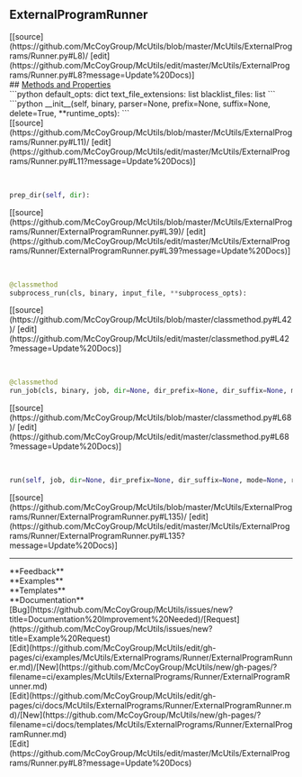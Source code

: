 ## <a id="McUtils.ExternalPrograms.Runner.ExternalProgramRunner">ExternalProgramRunner</a> 

<div class="docs-source-link" markdown="1">
[[source](https://github.com/McCoyGroup/McUtils/blob/master/McUtils/ExternalPrograms/Runner.py#L8)/
[edit](https://github.com/McCoyGroup/McUtils/edit/master/McUtils/ExternalPrograms/Runner.py#L8?message=Update%20Docs)]
</div>









<div class="collapsible-section">
 <div class="collapsible-section collapsible-section-header" markdown="1">
## <a class="collapse-link" data-toggle="collapse" href="#methods" markdown="1"> Methods and Properties</a> <a class="float-right" data-toggle="collapse" href="#methods"><i class="fa fa-chevron-down"></i></a>
 </div>
 <div class="collapsible-section collapsible-section-body collapse show" id="methods" markdown="1">
 ```python
default_opts: dict
text_file_extensions: list
blacklist_files: list
```
<a id="McUtils.ExternalPrograms.Runner.ExternalProgramRunner.__init__" class="docs-object-method">&nbsp;</a> 
```python
__init__(self, binary, parser=None, prefix=None, suffix=None, delete=True, **runtime_opts): 
```
<div class="docs-source-link" markdown="1">
[[source](https://github.com/McCoyGroup/McUtils/blob/master/McUtils/ExternalPrograms/Runner.py#L11)/
[edit](https://github.com/McCoyGroup/McUtils/edit/master/McUtils/ExternalPrograms/Runner.py#L11?message=Update%20Docs)]
</div>


<a id="McUtils.ExternalPrograms.Runner.ExternalProgramRunner.prep_dir" class="docs-object-method">&nbsp;</a> 
```python
prep_dir(self, dir): 
```
<div class="docs-source-link" markdown="1">
[[source](https://github.com/McCoyGroup/McUtils/blob/master/McUtils/ExternalPrograms/Runner/ExternalProgramRunner.py#L39)/
[edit](https://github.com/McCoyGroup/McUtils/edit/master/McUtils/ExternalPrograms/Runner/ExternalProgramRunner.py#L39?message=Update%20Docs)]
</div>


<a id="McUtils.ExternalPrograms.Runner.ExternalProgramRunner.subprocess_run" class="docs-object-method">&nbsp;</a> 
```python
@classmethod
subprocess_run(cls, binary, input_file, **subprocess_opts): 
```
<div class="docs-source-link" markdown="1">
[[source](https://github.com/McCoyGroup/McUtils/blob/master/classmethod.py#L42)/
[edit](https://github.com/McCoyGroup/McUtils/edit/master/classmethod.py#L42?message=Update%20Docs)]
</div>


<a id="McUtils.ExternalPrograms.Runner.ExternalProgramRunner.run_job" class="docs-object-method">&nbsp;</a> 
```python
@classmethod
run_job(cls, binary, job, dir=None, dir_prefix=None, dir_suffix=None, mode='w', runner=None, prep_dir=None, prep_job=None, prep_results=None, return_auxiliary_files=True, prefix=None, suffix=None, delete=True, raise_errors=True, **subprocess_opts): 
```
<div class="docs-source-link" markdown="1">
[[source](https://github.com/McCoyGroup/McUtils/blob/master/classmethod.py#L68)/
[edit](https://github.com/McCoyGroup/McUtils/edit/master/classmethod.py#L68?message=Update%20Docs)]
</div>


<a id="McUtils.ExternalPrograms.Runner.ExternalProgramRunner.run" class="docs-object-method">&nbsp;</a> 
```python
run(self, job, dir=None, dir_prefix=None, dir_suffix=None, mode=None, runner=None, prep_dir=None, prep_job=None, prep_results=None, return_auxiliary_files=None, prefix=None, suffix=None, delete=None, raise_errors=None, **job_opts): 
```
<div class="docs-source-link" markdown="1">
[[source](https://github.com/McCoyGroup/McUtils/blob/master/McUtils/ExternalPrograms/Runner/ExternalProgramRunner.py#L135)/
[edit](https://github.com/McCoyGroup/McUtils/edit/master/McUtils/ExternalPrograms/Runner/ExternalProgramRunner.py#L135?message=Update%20Docs)]
</div>
 </div>
</div>












---


<div markdown="1" class="text-secondary">
<div class="container">
  <div class="row">
   <div class="col" markdown="1">
**Feedback**   
</div>
   <div class="col" markdown="1">
**Examples**   
</div>
   <div class="col" markdown="1">
**Templates**   
</div>
   <div class="col" markdown="1">
**Documentation**   
</div>
   <div class="col" markdown="1">
   
</div>
   <div class="col" markdown="1">
   
</div>
   <div class="col" markdown="1">
   
</div>
</div>
  <div class="row">
   <div class="col" markdown="1">
[Bug](https://github.com/McCoyGroup/McUtils/issues/new?title=Documentation%20Improvement%20Needed)/[Request](https://github.com/McCoyGroup/McUtils/issues/new?title=Example%20Request)   
</div>
   <div class="col" markdown="1">
[Edit](https://github.com/McCoyGroup/McUtils/edit/gh-pages/ci/examples/McUtils/ExternalPrograms/Runner/ExternalProgramRunner.md)/[New](https://github.com/McCoyGroup/McUtils/new/gh-pages/?filename=ci/examples/McUtils/ExternalPrograms/Runner/ExternalProgramRunner.md)   
</div>
   <div class="col" markdown="1">
[Edit](https://github.com/McCoyGroup/McUtils/edit/gh-pages/ci/docs/McUtils/ExternalPrograms/Runner/ExternalProgramRunner.md)/[New](https://github.com/McCoyGroup/McUtils/new/gh-pages/?filename=ci/docs/templates/McUtils/ExternalPrograms/Runner/ExternalProgramRunner.md)   
</div>
   <div class="col" markdown="1">
[Edit](https://github.com/McCoyGroup/McUtils/edit/master/McUtils/ExternalPrograms/Runner.py#L8?message=Update%20Docs)   
</div>
   <div class="col" markdown="1">
   
</div>
   <div class="col" markdown="1">
   
</div>
   <div class="col" markdown="1">
   
</div>
</div>
</div>
</div>
